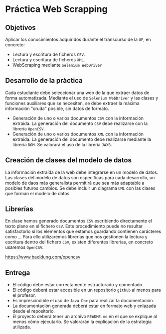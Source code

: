 # Práctica Web Scrapping

## Objetivos
Aplicar los conocimientos adquiridos durante el transcurso de la `UF`, en concreto:
* Lectura y escritura de ficheros `CSV`.
* Lectura y escritura de ficheros `XML`.
* WebScraping mediante `Selenium WebDriver`

## Desarrollo de la pràctica
Cada estudiante debe seleccionar una web de la que extraer datos de forma automatizada. Mediante el uso de `Selenium WebDriver` y las clases y funciones auxiliares que se necesiten, se debe extraer la máxima información "cruda" posible, sin datos de formato.

* Generación de uno o varios documentos `CSV` con la información extraída. La generación del documento `CSV` debe realizarse con la librería `OpenCSV`.
* Generación de uno o varios documentos `XML` con la información extraída. La generación del documento debe realizarse mediante la librería `DOM`. Se valorará el uso de la librería `JAXB`.

## Creación de clases del modelo de datos
La información extraída de la web debe integrarse en un modelo de datos. Las clases del modelo de datos son específicas para cada desarrollo, un modelo de daos más generalista permitirá que sea más adaptable a posibles futuros cambios.
Se debe incluir un diagrama `UML` con las clases que forman el modelo de datos.

## Librerías
En clase hemos generado documentos `CSV` escribiendo directamente el texto plano en el fichero `CSV`. Este procedimiento puede no resultar satisfactorio si los elementos que estamos guardando contienen carácteres como `,`. Para ello utilizaremos librerías que nos gestionen la lectura y escritura dentro del fichero `CSV`, existen diferentes librerías, en concreto usaremos `OpenCSV`.

https://www.baeldung.com/opencsv

## Entrega
* El código debe estar correctamente estructurado y comentado.
* El código deberá estar accesible en un repositorio `github` al menos para el profesor.
* Es imprescindible el uso de `Java Doc` para realizar la documentación.
* La documentación generada deberá estar en formato web y enlazada desde el repositorio.
* El proyecto deberá tener un archivo `README.md` en el que se explique al menos cómo ejecutarlo. Se valorarán la explicación de la estrategia utilizada.

